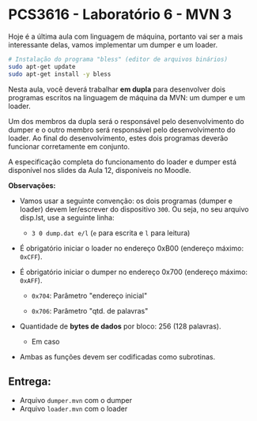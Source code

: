 # PCS3616 - Laboratório 6 - MVN 3

Hoje é a última aula com linguagem de máquina, portanto vai ser a mais
interessante delas, vamos implementar um dumper e um loader.

```bash
# Instalação do programa "bless" (editor de arquivos binários)
sudo apt-get update
sudo apt-get install -y bless
```

Nesta aula, você deverá trabalhar **em dupla** para desenvolver dois
programas escritos na linguagem de máquina da MVN: um dumper e um
loader.

Um dos membros da dupla será o responsável pelo desenvolvimento do
dumper e o outro membro será responsável pelo desenvolvimento do loader.
Ao final do desenvolvimento, estes dois programas deverão funcionar
corretamente em conjunto.

A especificação completa do funcionamento do loader e dumper está
disponível nos slides da Aula 12, disponíveis no Moodle.

**Observações:**

-   Vamos usar a seguinte convenção: os dois programas (dumper e loader)
devem ler/escrever do dispositivo `300`. Ou seja, no seu arquivo
disp.lst, use a seguinte linha:

    -   `3 0 dump.dat e/l` (`e` para escrita e `l` para leitura)

-   É obrigatório iniciar o loader no endereço 0xB00 (endereço máximo: `0xCFF`).

-   É obrigatório iniciar o dumper no endereço 0x700 (endereço máximo: `0xAFF`).

    -   `0x704`: Parâmetro "endereço inicial"

    -   `0x706`: Parâmetro "qtd. de palavras"

-   Quantidade de **bytes de dados** por bloco: 256 (128 palavras).

    - Em caso

-   Ambas as funções devem ser codificadas como subrotinas.

## Entrega:
- Arquivo `dumper.mvn` com o dumper
- Arquivo `loader.mvn` com o loader
